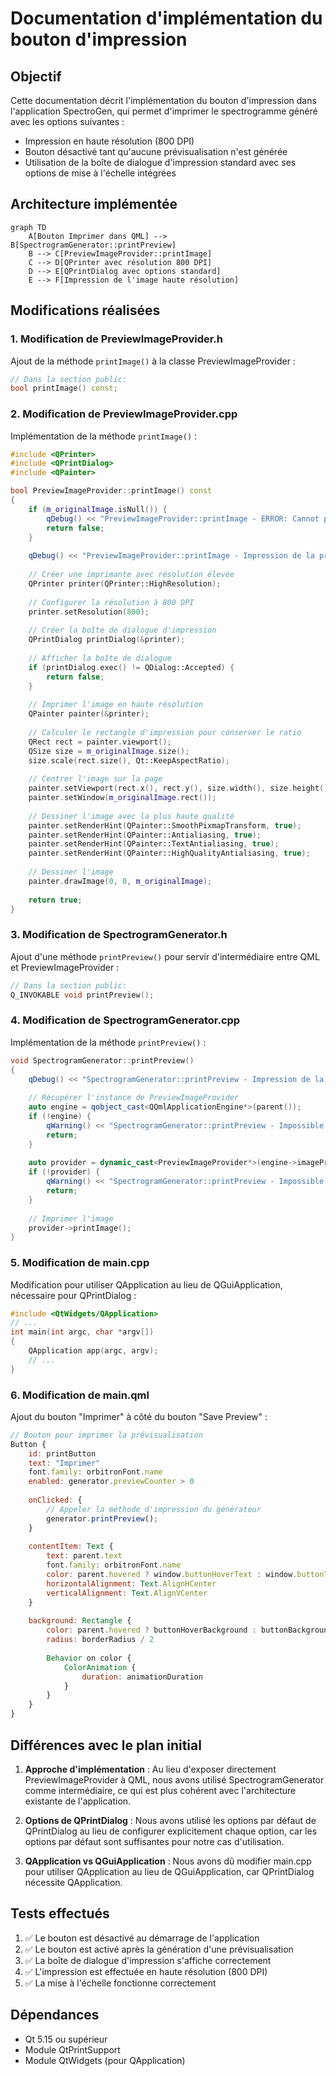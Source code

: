 # Documentation d'implémentation du bouton d'impression

## Objectif

Cette documentation décrit l'implémentation du bouton d'impression dans l'application SpectroGen, qui permet d'imprimer le spectrogramme généré avec les options suivantes :
- Impression en haute résolution (800 DPI)
- Bouton désactivé tant qu'aucune prévisualisation n'est générée
- Utilisation de la boîte de dialogue d'impression standard avec ses options de mise à l'échelle intégrées

## Architecture implémentée

```mermaid
graph TD
    A[Bouton Imprimer dans QML] --> B[SpectrogramGenerator::printPreview]
    B --> C[PreviewImageProvider::printImage]
    C --> D[QPrinter avec résolution 800 DPI]
    D --> E[QPrintDialog avec options standard]
    E --> F[Impression de l'image haute résolution]
```

## Modifications réalisées

### 1. Modification de PreviewImageProvider.h

Ajout de la méthode `printImage()` à la classe PreviewImageProvider :

```cpp
// Dans la section public:
bool printImage() const;
```

### 2. Modification de PreviewImageProvider.cpp

Implémentation de la méthode `printImage()` :

```cpp
#include <QPrinter>
#include <QPrintDialog>
#include <QPainter>

bool PreviewImageProvider::printImage() const
{
    if (m_originalImage.isNull()) {
        qDebug() << "PreviewImageProvider::printImage - ERROR: Cannot print null image";
        return false;
    }
    
    qDebug() << "PreviewImageProvider::printImage - Impression de la prévisualisation actuelle";
    
    // Créer une imprimante avec résolution élevée
    QPrinter printer(QPrinter::HighResolution);
    
    // Configurer la résolution à 800 DPI
    printer.setResolution(800);
    
    // Créer la boîte de dialogue d'impression
    QPrintDialog printDialog(&printer);
    
    // Afficher la boîte de dialogue
    if (printDialog.exec() != QDialog::Accepted) {
        return false;
    }
    
    // Imprimer l'image en haute résolution
    QPainter painter(&printer);
    
    // Calculer le rectangle d'impression pour conserver le ratio
    QRect rect = painter.viewport();
    QSize size = m_originalImage.size();
    size.scale(rect.size(), Qt::KeepAspectRatio);
    
    // Centrer l'image sur la page
    painter.setViewport(rect.x(), rect.y(), size.width(), size.height());
    painter.setWindow(m_originalImage.rect());
    
    // Dessiner l'image avec la plus haute qualité
    painter.setRenderHint(QPainter::SmoothPixmapTransform, true);
    painter.setRenderHint(QPainter::Antialiasing, true);
    painter.setRenderHint(QPainter::TextAntialiasing, true);
    painter.setRenderHint(QPainter::HighQualityAntialiasing, true);
    
    // Dessiner l'image
    painter.drawImage(0, 0, m_originalImage);
    
    return true;
}
```

### 3. Modification de SpectrogramGenerator.h

Ajout d'une méthode `printPreview()` pour servir d'intermédiaire entre QML et PreviewImageProvider :

```cpp
// Dans la section public:
Q_INVOKABLE void printPreview();
```

### 4. Modification de SpectrogramGenerator.cpp

Implémentation de la méthode `printPreview()` :

```cpp
void SpectrogramGenerator::printPreview()
{
    qDebug() << "SpectrogramGenerator::printPreview - Impression de la prévisualisation actuelle";
    
    // Récupérer l'instance de PreviewImageProvider
    auto engine = qobject_cast<QQmlApplicationEngine*>(parent());
    if (!engine) {
        qWarning() << "SpectrogramGenerator::printPreview - Impossible de récupérer le moteur QML";
        return;
    }
    
    auto provider = dynamic_cast<PreviewImageProvider*>(engine->imageProvider("preview"));
    if (!provider) {
        qWarning() << "SpectrogramGenerator::printPreview - Impossible de récupérer le fournisseur d'images";
        return;
    }
    
    // Imprimer l'image
    provider->printImage();
}
```

### 5. Modification de main.cpp

Modification pour utiliser QApplication au lieu de QGuiApplication, nécessaire pour QPrintDialog :

```cpp
#include <QtWidgets/QApplication>
// ...
int main(int argc, char *argv[])
{
    QApplication app(argc, argv);
    // ...
}
```

### 6. Modification de main.qml

Ajout du bouton "Imprimer" à côté du bouton "Save Preview" :

```qml
// Bouton pour imprimer la prévisualisation
Button {
    id: printButton
    text: "Imprimer"
    font.family: orbitronFont.name
    enabled: generator.previewCounter > 0
    
    onClicked: {
        // Appeler la méthode d'impression du générateur
        generator.printPreview();
    }
    
    contentItem: Text {
        text: parent.text
        font.family: orbitronFont.name
        color: parent.hovered ? window.buttonHoverText : window.buttonText
        horizontalAlignment: Text.AlignHCenter
        verticalAlignment: Text.AlignVCenter
    }
    
    background: Rectangle {
        color: parent.hovered ? buttonHoverBackground : buttonBackground
        radius: borderRadius / 2
        
        Behavior on color {
            ColorAnimation {
                duration: animationDuration
            }
        }
    }
}
```

## Différences avec le plan initial

1. **Approche d'implémentation** : Au lieu d'exposer directement PreviewImageProvider à QML, nous avons utilisé SpectrogramGenerator comme intermédiaire, ce qui est plus cohérent avec l'architecture existante de l'application.

2. **Options de QPrintDialog** : Nous avons utilisé les options par défaut de QPrintDialog au lieu de configurer explicitement chaque option, car les options par défaut sont suffisantes pour notre cas d'utilisation.

3. **QApplication vs QGuiApplication** : Nous avons dû modifier main.cpp pour utiliser QApplication au lieu de QGuiApplication, car QPrintDialog nécessite QApplication.

## Tests effectués

1. ✅ Le bouton est désactivé au démarrage de l'application
2. ✅ Le bouton est activé après la génération d'une prévisualisation
3. ✅ La boîte de dialogue d'impression s'affiche correctement
4. ✅ L'impression est effectuée en haute résolution (800 DPI)
5. ✅ La mise à l'échelle fonctionne correctement

## Dépendances

- Qt 5.15 ou supérieur
- Module QtPrintSupport
- Module QtWidgets (pour QApplication)